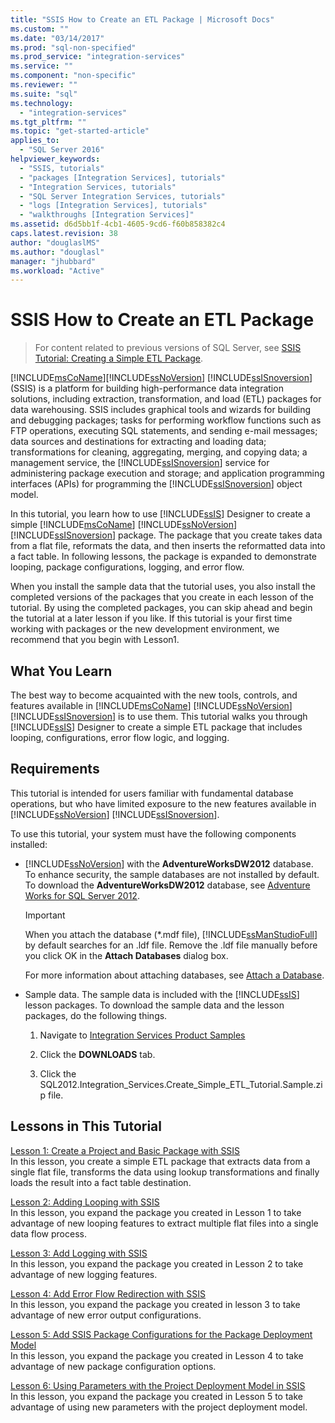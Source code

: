 ```yaml
---
title: "SSIS How to Create an ETL Package | Microsoft Docs"
ms.custom: ""
ms.date: "03/14/2017"
ms.prod: "sql-non-specified"
ms.prod_service: "integration-services"
ms.service: ""
ms.component: "non-specific"
ms.reviewer: ""
ms.suite: "sql"
ms.technology: 
  - "integration-services"
ms.tgt_pltfrm: ""
ms.topic: "get-started-article"
applies_to: 
  - "SQL Server 2016"
helpviewer_keywords: 
  - "SSIS, tutorials"
  - "packages [Integration Services], tutorials"
  - "Integration Services, tutorials"
  - "SQL Server Integration Services, tutorials"
  - "logs [Integration Services], tutorials"
  - "walkthroughs [Integration Services]"
ms.assetid: d6d5bb1f-4cb1-4605-9cd6-f60b858382c4
caps.latest.revision: 38
author: "douglaslMS"
ms.author: "douglasl"
manager: "jhubbard"
ms.workload: "Active"
---
```

# SSIS How to Create an ETL Package

 > For content related to previous versions of SQL Server, see [SSIS Tutorial: Creating a Simple ETL Package](https://msdn.microsoft.com/library/ms169917(SQL.120).aspx).

[!INCLUDE[msCoName](../includes/msconame-md.md)][!INCLUDE[ssNoVersion](../includes/ssnoversion-md.md)] [!INCLUDE[ssISnoversion](../includes/ssisnoversion-md.md)] (SSIS) is a platform for building high-performance data integration solutions, including extraction, transformation, and load (ETL) packages for data warehousing. SSIS includes graphical tools and wizards for building and debugging packages; tasks for performing workflow functions such as FTP operations, executing SQL statements, and sending e-mail messages; data sources and destinations for extracting and loading data; transformations for cleaning, aggregating, merging, and copying data; a management service, the [!INCLUDE[ssISnoversion](../includes/ssisnoversion-md.md)] service for administering package execution and storage; and application programming interfaces (APIs) for programming the [!INCLUDE[ssISnoversion](../includes/ssisnoversion-md.md)] object model.  
  
In this tutorial, you learn how to use [!INCLUDE[ssIS](../includes/ssis-md.md)] Designer to create a simple [!INCLUDE[msCoName](../includes/msconame-md.md)] [!INCLUDE[ssNoVersion](../includes/ssnoversion-md.md)] [!INCLUDE[ssISnoversion](../includes/ssisnoversion-md.md)] package. The package that you create takes data from a flat file, reformats the data, and then inserts the reformatted data into a fact table. In following lessons, the package is expanded to demonstrate looping, package configurations, logging, and error flow.  
  
When you install the sample data that the tutorial uses, you also install the completed versions of the packages that you create in each lesson of the tutorial. By using the completed packages, you can skip ahead and begin the tutorial at a later lesson if you like. If this tutorial is your first time working with packages or the new development environment, we recommend that you begin with Lesson1.  
  
## What You Learn  
The best way to become acquainted with the new tools, controls, and features available in [!INCLUDE[msCoName](../includes/msconame-md.md)] [!INCLUDE[ssNoVersion](../includes/ssnoversion-md.md)] [!INCLUDE[ssISnoversion](../includes/ssisnoversion-md.md)] is to use them. This tutorial walks you through [!INCLUDE[ssIS](../includes/ssis-md.md)] Designer to create a simple ETL package that includes looping, configurations, error flow logic, and logging.  
  
## Requirements  
This tutorial is intended for users familiar with fundamental database operations, but who have limited exposure to the new features available in [!INCLUDE[ssNoVersion](../includes/ssnoversion-md.md)] [!INCLUDE[ssISnoversion](../includes/ssisnoversion-md.md)].  
  
To use this tutorial, your system must have the following components installed:  
  
-   [!INCLUDE[ssNoVersion](../includes/ssnoversion-md.md)] with the **AdventureWorksDW2012** database. To enhance security, the sample databases are not installed by default. To download the **AdventureWorksDW2012** database, see [Adventure Works for SQL Server 2012](http://go.microsoft.com/fwlink/?LinkId=275026).  
  
    > [!IMPORTANT]  
    > When you attach the database (\*.mdf file), [!INCLUDE[ssManStudioFull](../includes/ssmanstudiofull-md.md)] by default searches for an .ldf file. Remove the .ldf file manually before you click OK in the **Attach Databases** dialog box.  
    >   
    > For more information about attaching databases, see [Attach a Database](../relational-databases/databases/attach-a-database.md).  
  
-   Sample data. The sample data is included with the [!INCLUDE[ssIS](../includes/ssis-md.md)] lesson packages. To download the sample data and the lesson packages, do the following things.  
  
    1.  Navigate to [Integration Services Product Samples](http://go.microsoft.com/fwlink/?LinkId=275027)  
  
    2.  Click the **DOWNLOADS** tab.  
  
    3.  Click the SQL2012.Integration_Services.Create_Simple_ETL_Tutorial.Sample.zip file.  
  
## Lessons in This Tutorial  
[Lesson 1: Create a Project and Basic Package with SSIS](../integration-services/lesson-1-create-a-project-and-basic-package-with-ssis.md)  
In this lesson, you create a simple ETL package that extracts data from a single flat file, transforms the data using lookup transformations and finally loads the result into a fact table destination.  
  
[Lesson 2: Adding Looping with SSIS](../integration-services/lesson-2-adding-looping-with-ssis.md)  
In this lesson, you expand the package you created in Lesson 1 to take advantage of new looping features to extract multiple flat files into a single data flow process.  
  
[Lesson 3: Add Logging with SSIS](../integration-services/lesson-3-add-logging-with-ssis.md)  
In this lesson, you expand the package you created in Lesson 2 to take advantage of new logging features.  
  
[Lesson 4: Add Error Flow Redirection with SSIS](../integration-services/lesson-4-add-error-flow-redirection-with-ssis.md)  
In this lesson, you expand the package you created in lesson 3 to take advantage of new error output configurations.  
  
[Lesson 5: Add SSIS Package Configurations for the Package Deployment Model](../integration-services/lesson-5-add-ssis-package-configurations-for-the-package-deployment-model.md)  
In this lesson, you expand the package you created in Lesson 4 to take advantage of new package configuration options.  
  
[Lesson 6: Using Parameters with the Project Deployment Model in SSIS](../integration-services/lesson-6-using-parameters-with-the-project-deployment-model-in-ssis.md)  
In this lesson, you expand the package you created in Lesson 5 to take advantage of using new parameters with the project deployment model.  
  
  
  
